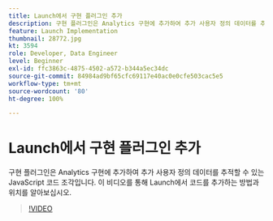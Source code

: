 ```yaml
---
title: Launch에서 구현 플러그인 추가
description: 구현 플러그인은 Analytics 구현에 추가하여 추가 사용자 정의 데이터를 추적할 수 있는 JavaScript 코드 조각입니다. 이 비디오를 통해 Launch에서 코드를 추가하는 방법과 위치를 알아보십시오.
feature: Launch Implementation
thumbnail: 28772.jpg
kt: 3594
role: Developer, Data Engineer
level: Beginner
exl-id: ffc3863c-4875-4502-a572-b344a5ec34dc
source-git-commit: 84984ad9bf65cfc69117e40ac0e0cfe503cac5e5
workflow-type: tm+mt
source-wordcount: '80'
ht-degree: 100%

---
```


# Launch에서 구현 플러그인 추가

구현 플러그인은 Analytics 구현에 추가하여 추가 사용자 정의 데이터를 추적할 수 있는 JavaScript 코드 조각입니다. 이 비디오를 통해 Launch에서 코드를 추가하는 방법과 위치를 알아보십시오.

>[!VIDEO](https://video.tv.adobe.com/v/28772/?quality=12&learn=on)
